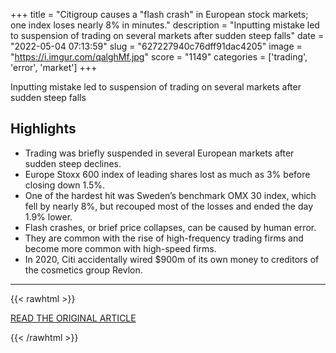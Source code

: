 +++
title = "Citigroup causes a \"flash crash\" in European stock markets; one index loses nearly 8% in minutes."
description = "Inputting mistake led to suspension of trading on several markets after sudden steep falls"
date = "2022-05-04 07:13:59"
slug = "627227940c76dff91dac4205"
image = "https://i.imgur.com/qalghMf.jpg"
score = "1149"
categories = ['trading', 'error', 'market']
+++

Inputting mistake led to suspension of trading on several markets after sudden steep falls

## Highlights

- Trading was briefly suspended in several European markets after sudden steep declines.
- Europe Stoxx 600 index of leading shares lost as much as 3% before closing down 1.5%.
- One of the hardest hit was Sweden’s benchmark OMX 30 index, which fell by nearly 8%, but recouped most of the losses and ended the day 1.9% lower.
- Flash crashes, or brief price collapses, can be caused by human error.
- They are common with the rise of high-frequency trading firms and become more common with high-speed firms.
- In 2020, Citi accidentally wired $900m of its own money to creditors of the cosmetics group Revlon.

---

{{< rawhtml >}}
  <p class="article-category">
    <a target="_blank" href="https://www.theguardian.com/business/2022/may/03/citigroup-trader-error-flash-crash-markets-falls">READ THE ORIGINAL ARTICLE</a>
  </p>
{{< /rawhtml >}}
